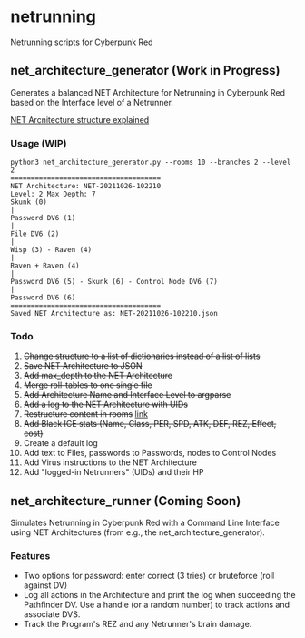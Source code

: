 # netrunning
Netrunning scripts for Cyberpunk Red

## net\_architecture\_generator (Work in Progress)
Generates a balanced NET Architecture for Netrunning in Cyberpunk Red based on the Interface level of a Netrunner.

[NET Arcnitecture structure explained](documentation.md)

### Usage (WIP)
```
python3 net_architecture_generator.py --rooms 10 --branches 2 --level 2
=====================================
NET Architecture: NET-20211026-102210
Level: 2 Max Depth: 7
Skunk (0) 
|
Password DV6 (1) 
|
File DV6 (2) 
|
Wisp (3) - Raven (4) 
|
Raven + Raven (4) 
|
Password DV6 (5) - Skunk (6) - Control Node DV6 (7) 
|
Password DV6 (6) 
=====================================
Saved NET Architecture as: NET-20211026-102210.json
```

### Todo
1. ~~Change structure to a list of dictionaries instead of a list of lists~~
2. ~~Save NET Architecture to JSON~~
3. ~~Add max\_depth to the NET Architecture~~
4. ~~Merge roll-tables to one single file~~
5. ~~Add Architecture Name and Interface Level to argparse~~
6. ~~Add a log to the NET Architecture with UIDs~~
7. ~~Restructure content in rooms~~ [link](documentation.md)
8. ~~Add Black ICE stats (Name, Class, PER, SPD, ATK, DEF, REZ, Effect, cost)~~
9. Create a default log
10. Add text to Files, passwords to Passwords, nodes to Control Nodes
11. Add Virus instructions to the NET Architecture
12. Add "logged-in Netrunners" (UIDs) and their HP

## net\_architecture\_runner (Coming Soon)
Simulates Netrunning in Cyberpunk Red with a Command Line Interface using NET Architectures (from e.g., the net\_architecture\_generator).

### Features
- Two options for password: enter correct (3 tries) or bruteforce (roll against DV)
- Log all actions in the Architecture and print the log when succeeding the Pathfinder DV. Use a handle (or a random number) to track actions and associate DVS.
- Track the Program's REZ and any Netrunner's brain damage.   
